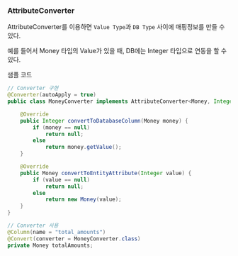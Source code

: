 ### AttributeConverter
AttributeConverter를 이용하면 `Value Type`과 `DB Type` 사이에 매핑정보를 만들 수 있다. 

예를 들어서 Money 타입의 Value가 있을 때, DB에는 Integer 타입으로 연동을 할 수 있다. 

샘플 코드
~~~java
// Converter 구현
@Converter(autoApply = true)
public class MoneyConverter implements AttributeConverter<Money, Integer> {

    @Override
    public Integer convertToDatabaseColumn(Money money) {
        if (money == null)
            return null;
        else
            return money.getValue();
    }

    @Override
    public Money convertToEntityAttribute(Integer value) {
        if (value == null)
            return null;
        else
            return new Money(value);
    }
}

// Converter 사용
@Column(name = "total_amounts")
@Convert(converter = MoneyConverter.class)
private Money totalAmounts;
~~~


